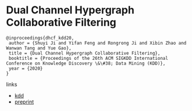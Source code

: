 # Dual Channel Hypergraph Collaborative Filtering

```
@inproceedings{dhcf_kdd20,
 author = {Shuyi Ji and Yifan Feng and Rongrong Ji and Xibin Zhao and Wanwan Tang and Yue Gao},
 title = {Dual Channel Hypergraph Collaborative Filtering},
 booktitle = {Proceedings of the 26th ACM SIGKDD International Conference on Knowledge Discovery \&\#38; Data Mining (KDD)},
 year = {2020}
}
```

links
- [kdd](https://www.kdd.org/kdd2020/accepted-papers/view/dual-channel-hypergraph-collaborative-filtering)
- [preprint](http://gaoyue.org/paper/shuyi_KDD_final.pdf)
